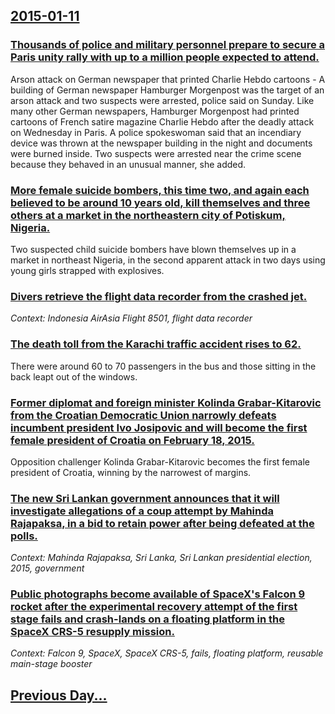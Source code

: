 ## [2015-01-11](/news/2015/01/11/index.md)

### [Thousands of police and military personnel prepare to secure a Paris unity rally with up to a million people expected to attend. ](/news/2015/01/11/thousands-of-police-and-military-personnel-prepare-to-secure-a-paris-unity-rally-with-up-to-a-million-people-expected-to-attend.md)
Arson attack on German newspaper that printed Charlie Hebdo cartoons - A building of German newspaper Hamburger Morgenpost was the target of an arson attack and two suspects were arrested, police said on Sunday. Like many other German newspapers, Hamburger Morgenpost had printed cartoons of French satire magazine Charlie Hebdo after the deadly attack on Wednesday in Paris. A police spokeswoman said that an incendiary device was thrown at the newspaper building in the night and documents were burned inside. Two suspects were arrested near the crime scene because they behaved in an unusual manner, she added.

### [More female suicide bombers, this time two, and again each believed to be around 10 years old, kill themselves and three others at a market in the northeastern city of Potiskum, Nigeria. ](/news/2015/01/11/more-female-suicide-bombers-this-time-two-and-again-each-believed-to-be-around-10-years-old-kill-themselves-and-three-others-at-a-market.md)
Two suspected child suicide bombers have blown themselves up in a market in northeast Nigeria, in the second apparent attack in two days using young girls strapped with explosives.

### [Divers retrieve the flight data recorder from the crashed jet. ](/news/2015/01/11/divers-retrieve-the-flight-data-recorder-from-the-crashed-jet.md)
_Context: Indonesia AirAsia Flight 8501, flight data recorder_

### [The death toll from the Karachi traffic accident rises to 62. ](/news/2015/01/11/the-death-toll-from-the-karachi-traffic-accident-rises-to-62.md)
There were around 60 to 70 passengers in the bus and those sitting in the back leapt out of the windows. 

### [Former diplomat and foreign minister Kolinda Grabar-Kitarovic from the Croatian Democratic Union narrowly defeats incumbent president Ivo Josipovic and will become the first female president of Croatia on February 18, 2015. ](/news/2015/01/11/former-diplomat-and-foreign-minister-kolinda-grabar-kitarovia-from-the-croatian-democratic-union-narrowly-defeats-incumbent-president-ivo-j.md)
Opposition challenger Kolinda Grabar-Kitarovic becomes the first female president of Croatia, winning by the narrowest of margins.

### [The new Sri Lankan government announces that it will investigate allegations of a coup attempt by Mahinda Rajapaksa, in a bid to retain power after being defeated at the polls. ](/news/2015/01/11/the-new-sri-lankan-government-announces-that-it-will-investigate-allegations-of-a-coup-attempt-by-mahinda-rajapaksa-in-a-bid-to-retain-powe.md)
_Context: Mahinda Rajapaksa, Sri Lanka, Sri Lankan presidential election, 2015, government_

### [Public photographs become available of SpaceX's Falcon 9 rocket after the experimental recovery attempt of the first stage fails and crash-lands on a floating platform in the SpaceX CRS-5 resupply mission. ](/news/2015/01/11/public-photographs-become-available-of-spacex-s-falcon-9-rocket-after-the-experimental-recovery-attempt-of-the-first-stage-fails-and-crash-l.md)
_Context: Falcon 9, SpaceX, SpaceX CRS-5, fails, floating platform, reusable main-stage booster_

## [Previous Day...](/news/2015/01/10/index.md)

